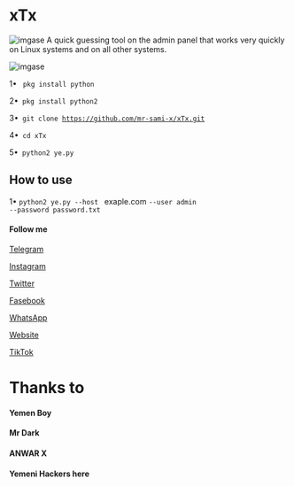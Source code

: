 # xTx
![imgase](https://raw.githubusercontent.com/mr-sami-x/xTx/3e3fa4f2b172760eb496e444272cdf11cc06120c/hacked%20by%20mr%20sami.jpg)
A quick guessing tool on the admin panel that works very quickly on Linux systems and on all other systems.

![imgase](https://raw.githubusercontent.com/mr-sami-x/xTx/3e3fa4f2b172760eb496e444272cdf11cc06120c/photo_2022-05-29_02-44-06.jpg)




1• <code> pkg install python </code>

2•<code> pkg install python2 </code>

3•<code> git clone https://github.com/mr-sami-x/xTx.git </code>

4•<code> cd xTx </code>

5•<code> python2 ye.py </code>


## How to use
1• <code>python2 ye.py --host </code>  exaple.com
<code>--user admin  </code>
<code>--password password.txt</code>


#### Follow me

[Telegram](https://t.me/TYG_TEAM)

[Instagram](https://instagram.com/cyber_77k)

[Twitter](https://twitter.com/Sami_Soft0)

[Fasebook](https://m.facebook.com/TYGTEAM)

[WhatsApp](https://chat.whatsapp.com/FQwDabtQ9iTEuK5L2yyC6u)

[Website](https://cyberyemen.blogspot.com/)

[TikTok](http://tiktok.com/@cyber_77k)

# Thanks to

#### Yemen Boy 

#### Mr Dark 

#### ANWAR X 


#### Yemeni Hackers here
